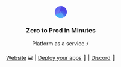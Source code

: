 <p align="center">
  <a href="https://visualith.com">
    <svg width="32" height="32" viewBox="0 0 32 32"><defs><linearGradient x1="28.538%" y1="20.229%" x2="100%" y2="108.156%" id="logo-a"><stop stop-color="#A5B4FC" stop-opacity="0" offset="0%"></stop><stop stop-color="#A5B4FC" offset="100%"></stop></linearGradient><linearGradient x1="88.638%" y1="29.267%" x2="22.42%" y2="100%" id="logo-b"><stop stop-color="#38BDF8" stop-opacity="0" offset="0%"></stop><stop stop-color="#38BDF8" offset="100%"></stop></linearGradient></defs><rect fill="#6366F1" width="32" height="32" rx="16"></rect><path d="M18.277.16C26.035 1.267 32 7.938 32 16c0 8.837-7.163 16-16 16a15.937 15.937 0 01-10.426-3.863L18.277.161z" fill="#4F46E5"></path><path d="M7.404 2.503l18.339 26.19A15.93 15.93 0 0116 32C7.163 32 0 24.837 0 16 0 10.327 2.952 5.344 7.404 2.503z" fill="url(#logo-a)"></path><path d="M2.223 24.14L29.777 7.86A15.926 15.926 0 0132 16c0 8.837-7.163 16-16 16-5.864 0-10.991-3.154-13.777-7.86z" fill="url(#logo-b)"></path></svg>
  </a>
</p>
<h3 align="center">Zero to Prod in Minutes</h3>
<p align="center">Platform as a service ⚡</p>

<p align="center">
<a href="https://visualith.com">Website</a> 💻
|
<a href="https://app.visualith.com/signin">Deploy your apps</a> 🚀
<!-- | -->
<!-- <a href="https://hub.qovery.com">Product documentation</a> 📗
|
<a href="https://api-doc.qovery.com">API documentation</a> 📘
|
<a href="https://roadmap.qovery.com">Product roadmap</a> 🗺 -->
|
<a href="https://discord.gg/89Ac9t7U">Discord</a> 💬
<!-- |
<a href="https://discuss.qovery.com">Forum</a> 🗣
|
<a href="https://www.qovery.com/contact">Contact us</a> 🎙 -->
</p>

